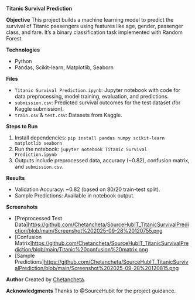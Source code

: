 **Titanic Survival Prediction**

**Objective**
This project builds a machine learning model to predict the survival of Titanic passengers using features like age, gender, passenger class, and fare. It’s a binary classification task implemented with Random Forest.

**Technologies**
- Python
- Pandas, Scikit-learn, Matplotlib, Seaborn

**Files**
- `Titanic Survival Prediction.ipynb`: Jupyter notebook with code for data preprocessing, model training, evaluation, and predictions.
- `submission.csv`: Predicted survival outcomes for the test dataset (for Kaggle submission).
- `train.csv` & `test.csv`: Datasets from Kaggle[](https://www.kaggle.com/c/titanic/data).

**Steps to Run**
1. Install dependencies: `pip install pandas numpy scikit-learn matplotlib seaborn`
2. Run the notebook: `jupyter notebook Titanic Survival Prediction.ipynb`
3. Outputs include preprocessed data, accuracy (~0.82), confusion matrix, and `submission.csv`.

**Results**
- Validation Accuracy: ~0.82 (based on 80/20 train-test split).
- Sample Predictions: Available in notebook output.

**Screenshots**
- [Preprocessed Test Data]https://github.com/Chetancheta/SourceHubIT_TitanicSurvivalPrediction/blob/main/Screenshot%202025-09-28%20120755.png
- [Confusion Matrix]https://github.com/Chetancheta/SourceHubIT_TitanicSurvivalPrediction/blob/main/Titanic%20confusion%20matrix.png
- [Sample Predictions]https://github.com/Chetancheta/SourceHubIT_TitanicSurvivalPrediction/blob/main/Screenshot%202025-09-28%20120815.png

**Author**
Created by [Chetancheta](https://github.com/Chetancheta).

**Acknowledgments**
Thanks to @SourceHubit for the project guidance.
